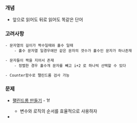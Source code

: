 ### 개념
- 앞으로 읽어도 뒤로 읽어도 똑같은 단어

### 고려사항
	- 문자열의 길이가 짝수일때와 홀수 일때
		- 홀수 문자열 일경우에만 같은 문자의 갯수가 홀수인 문자가 하나존재

	- 문자들이 짝을 지어서 존재
		- 정렬한 경우 홀수개 문자를 빼고 i+2 로 하나씩 선택할 수 있다
	
	- Counter함수로 팰린드롬 검사 가능
	
### 문제
- [팰린드롬 만들기](https://www.acmicpc.net/problem/1213) - 1f
	- 변수와 로직의 순서를 효율적으로 사용하자

- 
